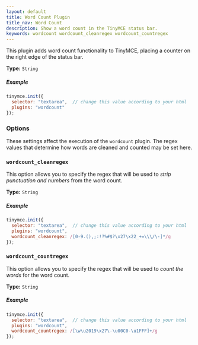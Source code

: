 ```yaml
---
layout: default
title: Word Count Plugin
title_nav: Word Count
description: Show a word count in the TinyMCE status bar.
keywords: wordcount wordcount_cleanregex wordcount_countregex
---
```


This plugin adds word count functionality to TinyMCE, placing a counter on the right edge of the status bar.

**Type:** `String`

##### Example

```js
tinymce.init({
  selector: "textarea",  // change this value according to your html
  plugins: "wordcount"
});
```

### Options

These settings affect the execution of the `wordcount` plugin. The regex values that determine how words are cleaned and counted may be set here.

### `wordcount_cleanregex`

This option allows you to specify the regex that will be used to *strip punctuation and numbers* from the word count.

**Type:** `String`

##### Example

```js
tinymce.init({
  selector: "textarea",  // change this value according to your html
  plugins: "wordcount",
  wordcount_cleanregex: /[0-9.(),;:!?%#$?\x27\x22_+=\\\/\-]*/g
});
```

### `wordcount_countregex`

This option allows you to specify the regex that will be used to *count the words* for the word count.

**Type:** `String`

##### Example

```js
tinymce.init({
  selector: "textarea",  // change this value according to your html
  plugins: "wordcount",
  wordcount_countregex: /[\w\u2019\x27\-\u00C0-\u1FFF]+/g
});
```
